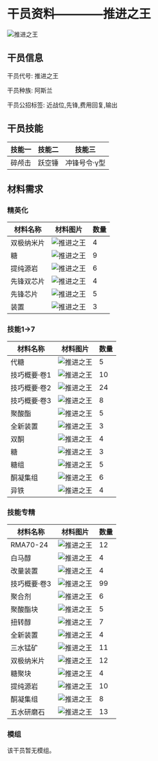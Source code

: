 # 干员资料————推进之王

![推进之王](./oprImages/推进之王.png)

## 干员信息

干员代号: 推进之王

干员种族: 阿斯兰

干员公招标签: 近战位,先锋,费用回复,输出

## 干员技能

| 技能一       | 技能二   | 技能三 |
| ------------ | -------- | ------ |
| 碎颅击 | 跃空锤 | 冲锋号令·γ型 |

## 材料需求

### 精英化

| 材料名称      | 材料图片 | 数量  |
|---------|---------|-----|
| 双极纳米片 | ![推进之王](./matIcons/双极纳米片.png)  |   4  |
| 糖 | ![推进之王](./matIcons/糖.png)  |   9  |
| 提纯源岩 | ![推进之王](./matIcons/提纯源岩.png)  |   6  |
| 先锋双芯片 | ![推进之王](./matIcons/先锋双芯片.png)  |   4  |
| 先锋芯片 | ![推进之王](./matIcons/先锋芯片.png)  |   5  |
| 装置 | ![推进之王](./matIcons/装置.png)  |   3  |

### 技能1→7

| 材料名称      | 材料图片 | 数量  |
|---------|---------|-----|
| 代糖 | ![推进之王](./matIcons/代糖.png)  |   5  |
| 技巧概要·卷1 | ![推进之王](./matIcons/技巧概要·卷1.png)  |   10  |
| 技巧概要·卷2 | ![推进之王](./matIcons/技巧概要·卷2.png)  |   24  |
| 技巧概要·卷3 | ![推进之王](./matIcons/技巧概要·卷3.png)  |   8  |
| 聚酸酯 | ![推进之王](./matIcons/聚酸酯.png)  |   5  |
| 全新装置 | ![推进之王](./matIcons/全新装置.png)  |   3  |
| 双酮 | ![推进之王](./matIcons/双酮.png)  |   4  |
| 糖 | ![推进之王](./matIcons/糖.png)  |   3  |
| 糖组 | ![推进之王](./matIcons/糖组.png)  |   5  |
| 酮凝集组 | ![推进之王](./matIcons/酮凝集组.png)  |   6  |
| 异铁 | ![推进之王](./matIcons/异铁.png)  |   4  |

### 技能专精

| 材料名称      | 材料图片 | 数量  |
|---------|---------|-----|
| RMA70-24 | ![推进之王](./matIcons/RMA70-24.png)  |   12  |
| 白马醇 | ![推进之王](./matIcons/白马醇.png)  |   4  |
| 改量装置 | ![推进之王](./matIcons/改量装置.png)  |   4  |
| 技巧概要·卷3 | ![推进之王](./matIcons/技巧概要·卷3.png)  |   99  |
| 聚合剂 | ![推进之王](./matIcons/聚合剂.png)  |   6  |
| 聚酸酯块 | ![推进之王](./matIcons/聚酸酯块.png)  |   5  |
| 扭转醇 | ![推进之王](./matIcons/扭转醇.png)  |   7  |
| 全新装置 | ![推进之王](./matIcons/全新装置.png)  |   4  |
| 三水锰矿 | ![推进之王](./matIcons/三水锰矿.png)  |   11  |
| 双极纳米片 | ![推进之王](./matIcons/双极纳米片.png)  |   12  |
| 糖聚块 | ![推进之王](./matIcons/糖聚块.png)  |   4  |
| 提纯源岩 | ![推进之王](./matIcons/提纯源岩.png)  |   10  |
| 酮凝集组 | ![推进之王](./matIcons/酮凝集组.png)  |   8  |
| 五水研磨石 | ![推进之王](./matIcons/五水研磨石.png)  |   13  |

### 模组

该干员暂无模组。
